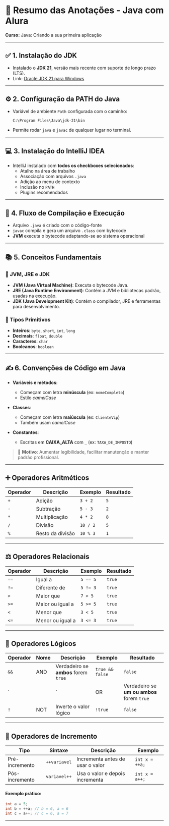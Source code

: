 
# 📘 Resumo das Anotações - Java com Alura
**Curso:** Java: Criando a sua primeira aplicação

---

## ✅ 1. Instalação do JDK
- Instalado o **JDK 21**, versão mais recente com suporte de longo prazo (LTS).
- Link: [Oracle JDK 21 para Windows](https://www.oracle.com/br/java/technologies/downloads/#jdk21-windows)

---

## ⚙️ 2. Configuração da PATH do Java
- Variável de ambiente `Path` configurada com o caminho:
  ```
  C:\Program Files\Java\jdk-21\bin
  ```
- Permite rodar `java` e `javac` de qualquer lugar no terminal.

---

## 💻 3. Instalação do IntelliJ IDEA
- IntelliJ instalado com **todos os checkboxes selecionados**:
  - Atalho na área de trabalho
  - Associação com arquivos `.java`
  - Adição ao menu de contexto
  - Inclusão no `PATH`
  - Plugins recomendados

---

## 🔄 4. Fluxo de Compilação e Execução
- Arquivo `.java` é criado com o código-fonte
- `javac` compila e gera um arquivo `.class` com bytecode
- **JVM** executa o bytecode adaptando-se ao sistema operacional

---

## 📚 5. Conceitos Fundamentais

### 🧠 JVM, JRE e JDK
- **JVM (Java Virtual Machine)**: Executa o bytecode Java.
- **JRE (Java Runtime Environment)**: Contém a JVM e bibliotecas padrão, usadas na execução.
- **JDK (Java Development Kit)**: Contém o compilador, JRE e ferramentas para desenvolvimento.

### 🔢 Tipos Primitivos
- **Inteiros**: `byte`, `short`, `int`, `long`
- **Decimais**: `float`, `double`
- **Caracteres**: `char`
- **Booleanos**: `boolean`

---

## ✍️ 6. Convenções de Código em Java

- **Variáveis e métodos**:
  - Começam com letra **minúscula** (ex: `nomeCompleto`)
  - Estilo *camelCase*

- **Classes**:
  - Começam com letra **maiúscula** (ex: `ClienteVip`)
  - Também usam *camelCase*

- **Constantes**:
  - Escritas em **CAIXA_ALTA** com `_` (ex: `TAXA_DE_IMPOSTO`)

> 🧠 **Motivo**: Aumentar legibilidade, facilitar manutenção e manter padrão profissional.

---

## ➕ Operadores Aritméticos

| Operador | Descrição         | Exemplo     | Resultado |
|----------|-------------------|-------------|-----------|
| `+`      | Adição            | `3 + 2`     | `5`       |
| `-`      | Subtração         | `5 - 3`     | `2`       |
| `*`      | Multiplicação     | `4 * 2`     | `8`       |
| `/`      | Divisão           | `10 / 2`    | `5`       |
| `%`      | Resto da divisão  | `10 % 3`    | `1`       |

---

## ⚖️ Operadores Relacionais

| Operador | Descrição         | Exemplo     | Resultado |
|----------|-------------------|-------------|-----------|
| `==`     | Igual a           | `5 == 5`    | `true`    |
| `!=`     | Diferente de      | `5 != 3`    | `true`    |
| `>`      | Maior que         | `7 > 5`     | `true`    |
| `>=`     | Maior ou igual a  | `5 >= 5`    | `true`    |
| `<`      | Menor que         | `3 < 5`     | `true`    |
| `<=`     | Menor ou igual a  | `3 <= 3`    | `true`    |

---

## 🔗 Operadores Lógicos

| Operador | Nome  | Descrição                                      | Exemplo           | Resultado |
|----------|-------|------------------------------------------------|-------------------|-----------|
| `&&`     | AND   | Verdadeiro se **ambos** forem `true`          | `true && false`   | `false`   |
| `||`     | OR    | Verdadeiro se **um ou ambos** forem `true`    | `true || false`   | `true`    |
| `!`      | NOT   | Inverte o valor lógico                        | `!true`           | `false`   |

---

## 🔼 Operadores de Incremento

| Tipo            | Sintaxe         | Descrição                         | Exemplo         |
|-----------------|------------------|-------------------------------------|-----------------|
| Pré-incremento  | `++variavel`     | Incrementa antes de usar o valor   | `int x = ++a;`  |
| Pós-incremento  | `variavel++`     | Usa o valor e depois incrementa    | `int x = a++;`  |

#### Exemplo prático:
```java
int a = 5;
int b = ++a; // b = 6, a = 6
int c = a++; // c = 6, a = 7
```

---
